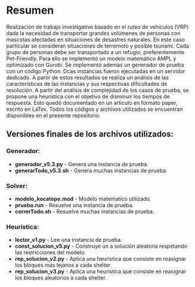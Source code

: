 # Resumen
Realización de trabajo investigativo basado en el ruteo de vehículos (VRP) dada la necesidad de transportar grandes volúmenes de personas con mascotas afectadas en situaciones de desastres naturales. En este caso particular se consideran situaciones de terremoto y posible tsunami. Cada grupo de personas debe ser transportado a un refugio, preferentemente Pet-Friendly. Para ello se implementó un modelo matemático AMPL y optimizado con Gurobi. Se implementó ademas un generador de prueba con un código Python. Dcas instancias fueron ejecutadas en un servidor dedicado. A partir de estos resultados se realiza un análisis de las características de las instancias y sus respectivas dificultades de resolución. A partir del análisis de complejidad de los casos de prueba, se propone una heurística con el objetivo de disminuir los tiempos de respuesta. Esto quedó documentado en un articulo en formato paper, escrito en LaTex. Todos los códigos y archivos utilizados se encuentran disponibles en el presente repositorio.



## Versiones finales de los archivos utilizados:

### Generador:
* **generador_v5.3.py**     - Genera una instancia de prueba.
* **generarTodo_v5.3.sh**   - Genera muchas instancias de prueba.
              
### Solver:     
* **modelo_kocatepe.mod**   - Modelo matematico utilizado.
* **prueba.run**            - Resuelve una instancia de prueba.
* **correrTodo.sh**         - Resuelve muchas instancias de prueba.
              
### Heurística:
* **lector_v1.py**          - Lee una instancia de prueba.
* **const_solucion_v5.py**  - Construye un a solución aleatoria respetando las restricciones del modelo.
* **rep_solucion_v2.py**    - Aplica una heuristica que consiste en reasignar los bloques más lejanos a cada shelter.
* **rep_solucion_v3.py**    - Aplica una heuristica que consiste en reasignar los bloques aleatorios a cada shelter.

